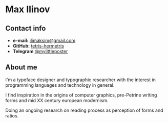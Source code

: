 # Max Ilinov
## Contact info

* **e-mail:** [ilimaksim@gmail.com](ilimaksim@gmail.com)
* **GitHub:** [tetris-hermetris](https://github.com/tetris-hermetris)
* **Telegram** [@mylittleposter](https://t.me/mylittleposter)

## About me

I'm a typeface designer and typographic researcher with the interest in programming languages and technology in general.

I find inspiration in the origins of computer graphics, pre-Petrine writing forms and mid XX century european modernism.

Doing an ongoing research on reading process as perception of forms and ratios.